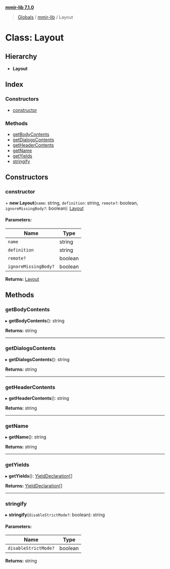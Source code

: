 **[mmir-lib 7.1.0](../README.md)**

> [Globals](../README.md) / [mmir-lib](../modules/mmir_lib.md) / Layout

# Class: Layout

## Hierarchy

* **Layout**

## Index

### Constructors

* [constructor](mmir_lib.layout.md#constructor)

### Methods

* [getBodyContents](mmir_lib.layout.md#getbodycontents)
* [getDialogsContents](mmir_lib.layout.md#getdialogscontents)
* [getHeaderContents](mmir_lib.layout.md#getheadercontents)
* [getName](mmir_lib.layout.md#getname)
* [getYields](mmir_lib.layout.md#getyields)
* [stringify](mmir_lib.layout.md#stringify)

## Constructors

### constructor

\+ **new Layout**(`name`: string, `definition`: string, `remote?`: boolean, `ignoreMissingBody?`: boolean): [Layout](mmir_lib.layout.md)

#### Parameters:

Name | Type |
------ | ------ |
`name` | string |
`definition` | string |
`remote?` | boolean |
`ignoreMissingBody?` | boolean |

**Returns:** [Layout](mmir_lib.layout.md)

## Methods

### getBodyContents

▸ **getBodyContents**(): string

**Returns:** string

___

### getDialogsContents

▸ **getDialogsContents**(): string

**Returns:** string

___

### getHeaderContents

▸ **getHeaderContents**(): string

**Returns:** string

___

### getName

▸ **getName**(): string

**Returns:** string

___

### getYields

▸ **getYields**(): [YieldDeclaration](mmir_lib.yielddeclaration.md)[]

**Returns:** [YieldDeclaration](mmir_lib.yielddeclaration.md)[]

___

### stringify

▸ **stringify**(`disableStrictMode?`: boolean): string

#### Parameters:

Name | Type |
------ | ------ |
`disableStrictMode?` | boolean |

**Returns:** string
